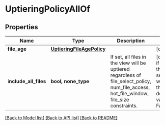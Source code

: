 # UptieringPolicyAllOf


## Properties
Name | Type | Description | Notes
------------ | ------------- | ------------- | -------------
**file_age** | [**UptieringFileAgePolicy**](UptieringFileAgePolicy.md) |  | [optional] 
**include_all_files** | **bool, none_type** | If set, all files in the view will be uptiered regardless of   file_select_policy, num_file_access, hot_file_window, file_size   constraints. | [optional]  if omitted the server will use the default value of False

[[Back to Model list]](../README.md#documentation-for-models) [[Back to API list]](../README.md#documentation-for-api-endpoints) [[Back to README]](../README.md)



